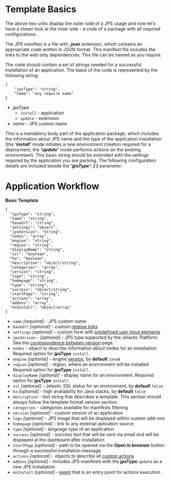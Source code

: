 # Template Basics

The above two units display the outer side of a JPS usage and now let’s have a closer look at the inner side - a code of a package with all required configurations.

The JPS manifest is a file with <b>*.json*</b> extension, which contains an appropriate code written in JSON format. This manifest file includes the links to the web only dependencies. This file can be named as you require. 

The code should contain a set of strings needed for a successful installation of an application. The basis of the code is represented by the following string:

```
{
    "jpsType": "string",
    "name": "any require name"
}
```

- *jpsType*
    - `install` - application    
    - `update` - extension    
- *name* - JPS custom name           

This is a mandatory body part of the application package, which includes the information about JPS name and the type of the application installation (the <b>*'install'*</b> mode initiates a new environment creation required for a deployment, the <b>*'update'*</b> mode performs actions on the existing environment).
This basic string should be extended with the settings required by the application you are packing. The following configuration details are included beside the <b>*'jpsType': { }*</b> parameter:

# Application Workflow

**Basic Template**
```
{
  "jpsType": "string",
  "name": "string",
  "baseUrl": "string",
  "settings": "object",
  "jpsVersion": "string",
  "nodes": "array",
  "engine": "string",
  "region": "string",
  "displayName": "string",
  "ssl": "boolean",
  "ha": "boolean",
  "description": "object/string",
  "categories": "array",
  "version": "string",
  "logo": "string",
  "homepage": "string",
  "type": "string",
  "success": "object/string",
  "startPage": "string",
  "actions": "array",
  "addons": "array",
  "onInstall": "object/array"
}
```

- `name` *[required]* - JPS custom name      
- `baseUrl` *[optional]* - custom <a href="http://docs.cloudscripting.com/creating-templates/relative-links/" target="_blank">relative links</a>                                       
- `settings` *[optional]* - custom form with <a href="http://docs.cloudscripting.com/creating-templates/user-input-parameters/" target="_blank">predefined user input elements</a>                        
- `jpsVersion` - *[optional]* - JPS type supported by the Jelastic Platform. See the <a href="http://docs.cloudscripting.com/jelastic-cs-correspondence/" target="_blank">correspondence between version</a> page.                            
- `nodes` - object to describe information about nodes for an installation. Required option for **jpsType** `install`.               
- `engine` *[optional]* - engine <a href="http://docs.cloudscripting.com/reference/container-types/#engine-versions-engine" target="_blank">version</a>, by **default** `java6`            
- `region` *[optional]* - region, where an environment will be installed. Required option for **jpsType** `install`.             
- `displayName` *[optional]* - display name for an environment. Required option for **jpsType** `install`.          
- `ssl` *[optional]* - Jelastic SSL status for an environment, by **default** `false`             
- `ha` *[optional]* - high availability for Java stacks, by **default** `false`                                
- `description` - text string that describes a template. This section should always follow the template format version section.            
- `categories` - categories available for manifests filtering                         
- `version` *[optional]* - custom version of an application                           
- `logo` *[optional]* - JPS image that will be displayed within custom add-ons                    
- `homepage` *[optional]* - link to any external aplication source            
- `type` *[optional]* - language type of an application                
- `success` *[optional]* - success text that will be sent via email and will be displayed at the dashboard after installation          
- `startPage` *[optional]* - path to be opened via the **Open in browser** button through a successful installation message                                        
- `actions` *[optional]* - objects to describe all <a href="http://docs.cloudscripting.com/reference/actions/#custom-actions" target="_blank">custom actions</a>             
- `addons` *[optional]* - includes JPS manifests with the **jpsType** `update` as a new JPS installation      
- `onInstall` *[optional]* - <a href="http://docs.cloudscripting.com/reference/events/#oninstall" target="_blank">event</a> that is an entry point for actions execution                               
